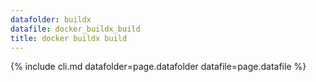 ```yaml
---
datafolder: buildx
datafile: docker_buildx_build
title: docker buildx build
---
```

<!--
Sorry, but the contents of this page are automatically generated from
Docker's source code. If you want to suggest a change to the text that appears
here, you'll need to find the string by searching this repo:

https://github.com/docker/buildx
-->
{% include cli.md datafolder=page.datafolder datafile=page.datafile %}
